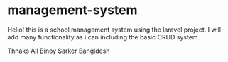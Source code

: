 # management-system
Hello!
this is a school management system using the laravel project. I will add many functionality as i can including the basic CRUD system.

Thnaks All
Binoy Sarker
Bangldesh
